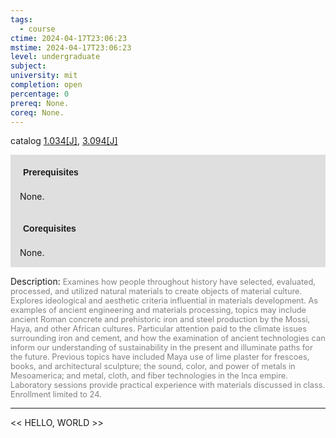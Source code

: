 ```yaml
---
tags:
  - course
ctime: 2024-04-17T23:06:23
mstime: 2024-04-17T23:06:23
level: undergraduate
subject: 
university: mit
completion: open
percentage: 0
prereq: None.
coreq: None.
---
```


catalog [1.034[J]](http://student.mit.edu/catalog/m1a.html#1.034), [3.094[J]](http://student.mit.edu/catalog/m3a.html#3.094)

<span style="display: block; padding: 15px; background-color: rgb(100, 100, 100, 0.2);"><font id="m_prereq186_0" style="display: block; font-family: Arial, sans-serif; font-weight: bold; padding: 5px">Prerequisites</font><br><span id="prereq186_0">None.</span></span>
<span style="display: block; padding: 15px; background-color: rgb(100, 100, 100, 0.2);"><font id="m_coreq186_0" style="display: block; font-family: Arial, sans-serif; font-weight: bold; padding: 5px">Corequisites</font><br><span id="coreq186_0">None.</span></span>

<font style="">Description:</font>
<font style="color: grey; font-size: 0.8rem;">Examines how people throughout history have selected, evaluated, processed, and utilized natural materials to create objects of material culture. Explores ideological and aesthetic criteria influential in materials development. As examples of ancient engineering and materials processing, topics may include ancient Roman concrete and prehistoric iron and steel production by the Mossi, Haya, and other African cultures. Particular attention paid to the climate issues surrounding iron and cement, and how the examination of ancient technologies can inform our understanding of sustainability in the present and illuminate paths for the future. Previous topics have included Maya use of lime plaster for frescoes, books, and architectural sculpture; the sound, color, and power of metals in Mesoamerica; and metal, cloth, and fiber technologies in the Inca empire. Laboratory sessions provide practical experience with materials discussed in class. Enrollment limited to 24.</font>



---

<< HELLO, WORLD >>
